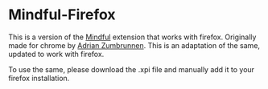 # Mindful-Firefox

This is a version of the [Mindful](https://chrome.google.com/webstore/detail/mindful-beta/cieekmjjdkckhpidgaffphlaljdfhhab) extension that works with firefox.
Originally made for chrome by [Adrian Zumbrunnen](https://azumbrunnen.me/). This is an adaptation of the same, updated to work with firefox.

To use the same, please download the .xpi file and manually add it to your firefox installation.
